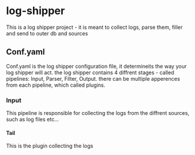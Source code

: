 # log-shipper

This is a log shipper project - it is meant to collect logs, parse them, filler and send to outer db and sources

## Conf.yaml

Conf.yaml is the log shipper configuration file, it determineits the way your log shipper will act.
the log shipper contains 4 diffrent stages - called pipelines: Input, Parser, Filter, Output.
there can be multiple apperences from each pipeline, which called plugins.

### Input

This pipeline is responsible for collecting the logs from the diffrent sources, such as log files etc...

#### Tail

This is the plugin collecting the logs 
